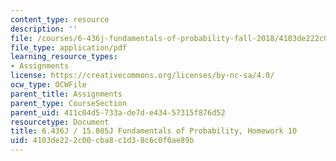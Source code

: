 ```yaml
---
content_type: resource
description: ''
file: /courses/6-436j-fundamentals-of-probability-fall-2018/4103de222c00cba8c1d38c6c0f0ae89b_MIT6_436JF18_hw10.pdf
file_type: application/pdf
learning_resource_types:
- Assignments
license: https://creativecommons.org/licenses/by-nc-sa/4.0/
ocw_type: OCWFile
parent_title: Assignments
parent_type: CourseSection
parent_uid: 411c04d5-733a-de7d-e434-57315f876d52
resourcetype: Document
title: 6.436J / 15.085J Fundamentals of Probability, Homework 10
uid: 4103de22-2c00-cba8-c1d3-8c6c0f0ae89b
---
```

